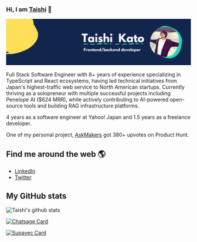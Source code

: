 ### Hi, I am [Taishi](https://taishikato.com/) 👋

![banner that says Taishi Kato](https://github.com/taishikato/taishikato/raw/main/assets/header.png)

Full Stack Software Engineer with 8+ years of experience specializing in TypeScript and React ecosystems,
having led technical initiatives from Japan's highest-traffic web service to North American startups. Currently
thriving as a solopreneur with multiple successful projects including Penelope AI ($624 MRR), while actively
contributing to AI-powered open-source tools and building RAG infrastructure platforms.

4 years as a software engineer at Yahoo! Japan and 1.5 years as a freelance developer.

One of my personal project, [AskMakers](https://www.producthunt.com/posts/askmakers-2-0) got 380+ upvotes on Product Hunt.

## Find me around the web 🌎

* [LinkedIn](https://www.linkedin.com/in/takato0903/)
* [Twitter](https://twitter.com/taishik_)

## My GitHub stats

![Taishi's github stats](https://github-readme-stats.vercel.app/api?username=taishikato&count_private=true&show_icons=true&theme=radical)

[![Chatsage Card](https://github-readme-stats.vercel.app/api/pin/?username=taishikato&repo=chatsage&theme=radical&a=a)](https://github.com/taishikato/portfolio)

[![Supavec Card](https://github-readme-stats.vercel.app/api/pin/?username=taishikato&repo=supavec&theme=radical)](https://github.com/taishikato?tab=repositories)

<!--
**taishikato/taishikato** is a ✨ _special_ ✨ repository because its `README.md` (this file) appears on your GitHub profile.

Here are some ideas to get you started:

- 🔭 I’m currently working on ...
- 🌱 I’m currently learning ...
- 👯 I’m looking to collaborate on ...
- 🤔 I’m looking for help with ...
- 💬 Ask me about ...
- 📫 How to reach me: ...
- 😄 Pronouns: ...
- ⚡ Fun fact: ...
-->
